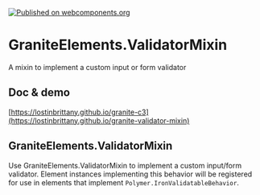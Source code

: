 [![Published on webcomponents.org](https://img.shields.io/badge/webcomponents.org-published-blue.svg)](https://www.webcomponents.org/element/LostInBrittany/granite-validator-mixin)

# GraniteElements.ValidatorMixin

A mixin to implement a custom input or form validator


## Doc & demo

[https://lostinbrittany.github.io/granite-c3](https://lostinbrittany.github.io/granite-validator-mixin)


## GraniteElements.ValidatorMixin

Use GraniteElements.ValidatorMixin to implement a custom input/form validator. Element
instances implementing this behavior will be registered for use in elements that implement
`Polymer.IronValidatableBehavior`.
